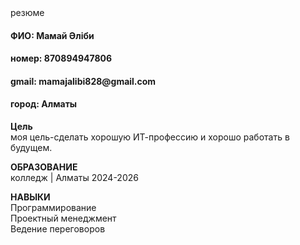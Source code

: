 <html>
  <body>
  <head>резюме</head>
<h4>ФИО: Мамай Әліби</h4>
<h4>номер: 870894947806</h4>
<h4>gmail: mamajalibi828@gmail.com</h4>
<h4>город: Алматы</h4>
<p><b>Цель</b><br>моя цель-сделать хорошую ИТ-профессию и хорошо работать в будущем.</p>
<p><b>ОБРАЗОВАНИЕ</b><br>колледж  | Алматы 2024-2026 </p>
<p><b>НАВЫКИ</b><br>Программирование<br>
Проектный менеджмент<br>
Ведение переговоров</p>
</body>
</html>

